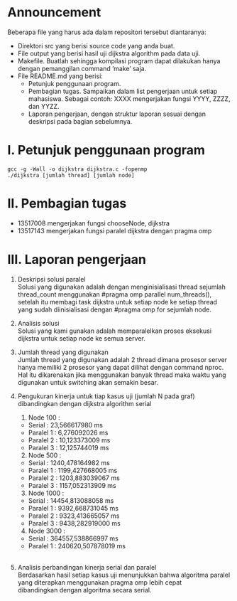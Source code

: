# Announcement

Beberapa file yang harus ada dalam repositori tersebut diantaranya:
* Direktori src yang berisi source code yang anda buat.
* File output yang berisi hasil uji dijkstra algorithm pada data uji.
* Makefile. Buatlah sehingga kompilasi program dapat dilakukan hanya dengan pemanggilan command ’make’ saja.
* File README.md yang berisi:
    * Petunjuk penggunaan program.
    * Pembagian tugas. Sampaikan dalam list pengerjaan untuk setiap mahasiswa. Sebagai contoh: XXXX mengerjakan fungsi YYYY, ZZZZ, dan YYZZ.
    * Laporan pengerjaan, dengan struktur laporan sesuai dengan deskripsi pada bagian sebelumnya.


# I. Petunjuk penggunaan program
    gcc -g -Wall -o dijkstra dijkstra.c -fopenmp
    ./dijkstra [jumlah thread] [jumlah node]
    

# II. Pembagian tugas
*  13517008 mengerjakan fungsi chooseNode, dijkstra
*  13517143 mengerjakan fungsi paralel dijkstra dengan pragma omp

# III. Laporan pengerjaan
1.  Deskripsi solusi paralel<br/>
    Solusi yang digunakan adalah dengan menginisialisasi thread sejumlah thread\_count menggunakan #pragma omp parallel num\_threads(),
    setelah itu membagi task dijkstra untuk setiap node ke setiap thread yang sudah diinisialisasi dengan #pragma omp for sejumlah node.

2.  Analisis solusi<br/>
    Solusi yang kami gunakan adalah memparalelkan proses eksekusi dijkstra untuk setiap node ke semua server.

3.  Jumlah thread yang digunakan<br/> 
    Jumlah thread yang digunakan adalah 2 thread dimana prosesor server hanya memiliki 2 prosesor yang dapat dilihat dengan command
    nproc. Hal itu dikarenakan jika menggunakan banyak thread maka waktu yang digunakan untuk switching akan semakin besar.

4.  Pengukuran kinerja untuk tiap kasus uji (jumlah N pada graf) dibandingkan dengan dijkstra algorithm serial<br/>
    1. Node 100 :
     *  Serial : 23,566617980 ms
     *  Paralel 1 : 6,276092026 ms
     *  Paralel 2 : 10,123373009 ms
     *  Paralel 3 : 12,125744019 ms
    2. Node 500 :
     *  Serial : 1240,478164982 ms
     *  Paralel 1 : 1199,427668005 ms
     *  Paralel 2 : 1203,883039067 ms
     *  Paralel 3 : 1157,052313909 ms
    3. Node 1000 :
     *  Serial : 14454,813088058 ms
     *  Paralel 1 : 9392,668731045 ms
     *  Paralel 2 : 9323,413665057 ms
     *  Paralel 3 : 9438,282919000 ms
    4. Node 3000 :
     *  Serial : 364557,538866997 ms
     *  Paralel 1 : 240620,507878019 ms
    <br/>
5.  Analisis perbandingan kinerja serial dan paralel<br/>
    Berdasarkan hasil setiap kasus uji menunjukkan bahwa algoritma paralel yang diterapkan menggunakan pragma omp lebih cepat <br/> 
    dibandingkan dengan algoritma secara serial.